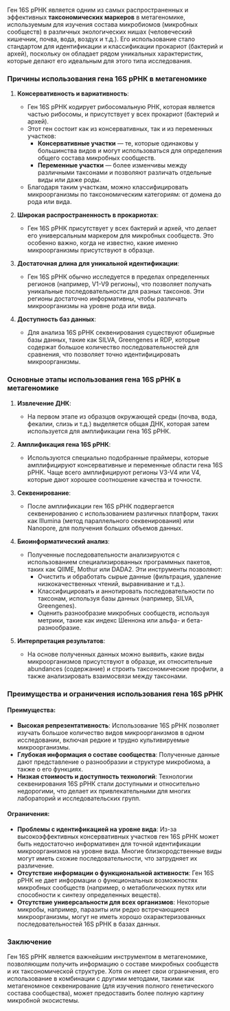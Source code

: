 Ген 16S рРНК является одним из самых распространенных и эффективных **таксономических маркеров** в метагеномике, используемым для изучения состава микробиомов (микробных сообществ) в различных экологических нишах (человеческий кишечник, почва, вода, воздух и т.д.). Его использование стало стандартом для идентификации и классификации прокариот (бактерий и архей), поскольку он обладает рядом уникальных характеристик, которые делают его идеальным для этого типа исследования.

### Причины использования гена 16S рРНК в метагеномике

1. **Консервативность и вариативность**:
    
    - Ген 16S рРНК кодирует рибосомальную РНК, которая является частью рибосомы, и присутствует у всех прокариот (бактерий и архей).
    - Этот ген состоит как из консервативных, так и из переменных участков:
        - **Консервативные участки** — те, которые одинаковы у большинства видов и могут использоваться для определения общего состава микробных сообществ.
        - **Переменные участки** — более изменчивы между различными таксонами и позволяют различать отдельные виды или даже роды.
    - Благодаря таким участкам, можно классифицировать микроорганизмы по таксономическим категориям: от домена до рода или вида.
2. **Широкая распространенность в прокариотах**:
    
    - Ген 16S рРНК присутствует у всех бактерий и архей, что делает его универсальным маркером для микробных сообществ. Это особенно важно, когда не известно, какие именно микроорганизмы присутствуют в образце.
3. **Достаточная длина для уникальной идентификации**:
    
    - Ген 16S рРНК обычно исследуется в пределах определенных регионов (например, V1-V9 регионы), что позволяет получать уникальные последовательности для разных таксонов. Эти регионы достаточно информативны, чтобы различать микроорганизмы на уровне рода или вида.
4. **Доступность баз данных**:
    
    - Для анализа 16S рРНК секвенирования существуют обширные базы данных, такие как SILVA, Greengenes и RDP, которые содержат большое количество последовательностей для сравнения, что позволяет точно идентифицировать микроорганизмы.

### Основные этапы использования гена 16S рРНК в метагеномике

1. **Извлечение ДНК**:
    
    - На первом этапе из образцов окружающей среды (почва, вода, фекалии, слизь и т.д.) выделяется общая ДНК, которая затем используется для амплификации гена 16S рРНК.
2. **Амплификация гена 16S рРНК**:
    
    - Используются специально подобранные праймеры, которые амплифицируют консервативные и переменные области гена 16S рРНК. Чаще всего амплифицируют регионы V3-V4 или V4, которые дают хорошее соотношение качества и точности.
3. **Секвенирование**:
    
    - После амплификации ген 16S рРНК подвергается секвенированию с использованием различных платформ, таких как Illumina (метод параллельного секвенирования) или Nanopore, для получения больших объемов данных.
4. **Биоинформатический анализ**:
    
    - Полученные последовательности анализируются с использованием специализированных программных пакетов, таких как QIIME, Mothur или DADA2. Эти инструменты позволяют:
        - Очистить и обработать сырые данные (фильтрация, удаление низкокачественных чтений, выравнивание и т.д.).
        - Классифицировать и аннотировать последовательности по таксонам, используя базы данных (например, SILVA, Greengenes).
        - Оценить разнообразие микробных сообществ, используя метрики, такие как индекс Шеннона или альфа- и бета-разнообразие.
5. **Интерпретация результатов**:
    
    - На основе полученных данных можно выявить, какие виды микроорганизмов присутствуют в образце, их относительные abundances (содержание) и строить таксономические профили, а также анализировать взаимосвязи между таксонами.

### Преимущества и ограничения использования гена 16S рРНК

#### Преимущества:

- **Высокая репрезентативность**: Использование 16S рРНК позволяет изучать большое количество видов микроорганизмов в одном исследовании, включая редкие и трудно культивируемые микроорганизмы.
- **Глубокая информация о составе сообщества**: Полученные данные дают представление о разнообразии и структуре микробиома, а также о его функциях.
- **Низкая стоимость и доступность технологий**: Технологии секвенирования 16S рРНК стали доступными и относительно недорогими, что делает их привлекательными для многих лабораторий и исследовательских групп.

#### Ограничения:

- **Проблемы с идентификацией на уровне вида**: Из-за высокоэффективных консервативных участков ген 16S рРНК может быть недостаточно информативен для точной идентификации микроорганизмов на уровне вида. Многие близкородственные виды могут иметь схожие последовательности, что затрудняет их различение.
- **Отсутствие информации о функциональной активности**: Ген 16S рРНК не дает информации о функциональных возможностях микробных сообществ (например, о метаболических путях или способности к синтезу определенных веществ).
- **Отсутствие универсальности для всех организмов**: Некоторые микробы, например, паразиты или редко встречающиеся микроорганизмы, могут не иметь хорошо охарактеризованных последовательностей 16S рРНК в базах данных.

### Заключение

Ген 16S рРНК является важнейшим инструментом в метагеномике, позволяющим получить информацию о составе микробных сообществ и их таксономической структуре. Хотя он имеет свои ограничения, его использование в комбинации с другими методами, такими как метагеномное секвенирование (для изучения полного генетического состава сообщества), может предоставить более полную картину микробной экосистемы.